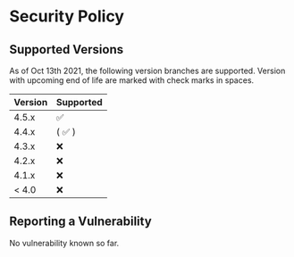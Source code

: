 # Security Policy

## Supported Versions

As of Oct 13th 2021, the following version branches are supported. Version with upcoming end of life are marked with check marks in spaces.

| Version | Supported          |
| ------- | ------------------ |
| 4.5.x   | :white_check_mark: |
| 4.4.x   | ( :white_check_mark: ) |
| 4.3.x   | :x: |
| 4.2.x   | :x: |
| 4.1.x   | :x: |
| < 4.0   | :x: |

## Reporting a Vulnerability

No vulnerability known so far.
